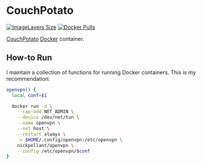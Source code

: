 # CouchPotato

[![ImageLayers Size](https://img.shields.io/imagelayers/image-size/nickpellant/couchpotato/latest.svg)]()
[![Docker Pulls](https://img.shields.io/docker/pulls/nickpellant/couchpotato.svg)]()

[CouchPotato](https://couchpota.to/) [Docker](https://www.docker.com/) container.

## How-to Run
I maintain a collection of functions for running Docker containers. This is my recommendation:

```bash
openvpn() {
  local conf=$1

  docker run -d \
    --cap-add NET_ADMIN \
    --device /dev/net/tun \
    --name openvpn \
    --net host \
    --restart always \
    -v $HOME/.config/openvpn:/etc/openvpn \
    nickpellant/openvpn \
    --config /etc/openvpn/$conf
}
```
